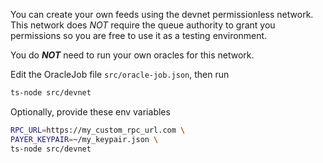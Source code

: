 You can create your own feeds using the devnet permissionless network. This
network does _NOT_ require the queue authority to grant you permissions so you
are free to use it as a testing environment.

You do **_NOT_** need to run your own oracles for this network.

Edit the OracleJob file `src/oracle-job.json`, then run

```bash
ts-node src/devnet
```

Optionally, provide these env variables

```bash
RPC_URL=https://my_custom_rpc_url.com \
PAYER_KEYPAIR=~/my_keypair.json \
ts-node src/devnet
```